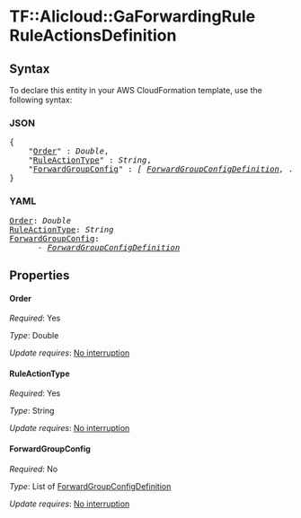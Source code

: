 # TF::Alicloud::GaForwardingRule RuleActionsDefinition

## Syntax

To declare this entity in your AWS CloudFormation template, use the following syntax:

### JSON

<pre>
{
    "<a href="#order" title="Order">Order</a>" : <i>Double</i>,
    "<a href="#ruleactiontype" title="RuleActionType">RuleActionType</a>" : <i>String</i>,
    "<a href="#forwardgroupconfig" title="ForwardGroupConfig">ForwardGroupConfig</a>" : <i>[ <a href="forwardgroupconfigdefinition.md">ForwardGroupConfigDefinition</a>, ... ]</i>
}
</pre>

### YAML

<pre>
<a href="#order" title="Order">Order</a>: <i>Double</i>
<a href="#ruleactiontype" title="RuleActionType">RuleActionType</a>: <i>String</i>
<a href="#forwardgroupconfig" title="ForwardGroupConfig">ForwardGroupConfig</a>: <i>
      - <a href="forwardgroupconfigdefinition.md">ForwardGroupConfigDefinition</a></i>
</pre>

## Properties

#### Order

_Required_: Yes

_Type_: Double

_Update requires_: [No interruption](https://docs.aws.amazon.com/AWSCloudFormation/latest/UserGuide/using-cfn-updating-stacks-update-behaviors.html#update-no-interrupt)

#### RuleActionType

_Required_: Yes

_Type_: String

_Update requires_: [No interruption](https://docs.aws.amazon.com/AWSCloudFormation/latest/UserGuide/using-cfn-updating-stacks-update-behaviors.html#update-no-interrupt)

#### ForwardGroupConfig

_Required_: No

_Type_: List of <a href="forwardgroupconfigdefinition.md">ForwardGroupConfigDefinition</a>

_Update requires_: [No interruption](https://docs.aws.amazon.com/AWSCloudFormation/latest/UserGuide/using-cfn-updating-stacks-update-behaviors.html#update-no-interrupt)

